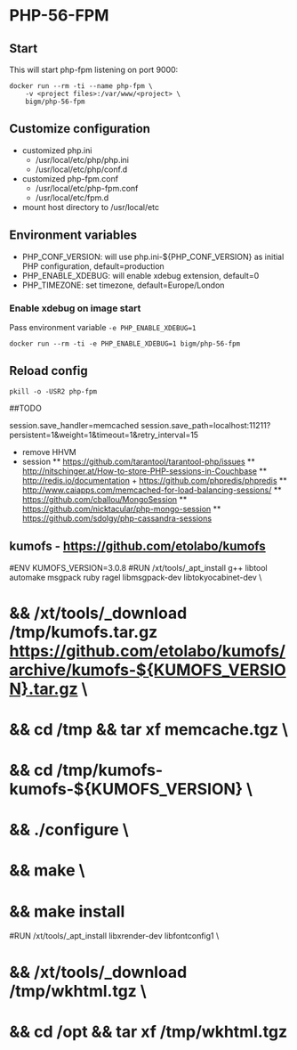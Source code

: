 # PHP-56-FPM

## Start

This will start php-fpm listening on port 9000:
  
    docker run --rm -ti --name php-fpm \
        -v <project files>:/var/www/<project> \
        bigm/php-56-fpm
        

## Customize configuration

* customized php.ini
    * /usr/local/etc/php/php.ini
    * /usr/local/etc/php/conf.d 
* customized php-fpm.conf
    * /usr/local/etc/php-fpm.conf
    * /usr/local/etc/fpm.d
* mount host directory to /usr/local/etc    

## Environment variables

* PHP_CONF_VERSION: will use php.ini-${PHP_CONF_VERSION} as initial PHP configuration, default=production 
* PHP_ENABLE_XDEBUG: will enable xdebug extension, default=0
* PHP_TIMEZONE: set timezone, default=Europe/London 

### Enable xdebug on image start

Pass environment variable ```-e PHP_ENABLE_XDEBUG=1```

    docker run --rm -ti -e PHP_ENABLE_XDEBUG=1 bigm/php-56-fpm
    
## Reload config

    pkill -o -USR2 php-fpm

##TODO

session.save_handler=memcached
session.save_path=localhost:11211?persistent=1&weight=1&timeout=1&retry_interval=15


* remove HHVM
* session 
** https://github.com/tarantool/tarantool-php/issues
** http://nitschinger.at/How-to-store-PHP-sessions-in-Couchbase
** http://redis.io/documentation + https://github.com/phpredis/phpredis
** http://www.caiapps.com/memcached-for-load-balancing-sessions/
** https://github.com/cballou/MongoSession
** https://github.com/nicktacular/php-mongo-session
** https://github.com/sdolgy/php-cassandra-sessions

## kumofs - https://github.com/etolabo/kumofs
#ENV KUMOFS_VERSION=3.0.8
#RUN /xt/tools/_apt_install g++ libtool automake msgpack ruby ragel libmsgpack-dev libtokyocabinet-dev \
#	&& /xt/tools/_download /tmp/kumofs.tar.gz https://github.com/etolabo/kumofs/archive/kumofs-${KUMOFS_VERSION}.tar.gz \
#	&& cd /tmp && tar xf memcache.tgz \
#	&& cd /tmp/kumofs-kumofs-${KUMOFS_VERSION} \
#	&& ./configure \
#	&& make \
#	&& make install


#RUN /xt/tools/_apt_install libxrender-dev libfontconfig1 \
#	&& /xt/tools/_download /tmp/wkhtml.tgz <???> \
#	&& cd /opt && tar xf /tmp/wkhtml.tgz